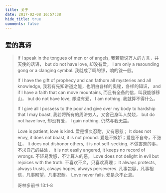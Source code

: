 ```yaml
---
title: 关于
date: 2017-02-08 16:57:38
hide_title: true
comments: false
---
```

## 爱的真谛

> If I speak in the tongues of men or of angels,
> 我若能说万人的方言，并天使的话语，
> but do not have love,
> 却没有爱，
> I am only a resounding gong or a clanging cymbal.
> 我就成了鸣的锣，响的钹一般。
>
> If I have the gift of prophecy and can fathom all mysteries and all knowledge,
> 我若有先知讲道之能，也明白各样的奥秘，各样的知识，
> and if I have a faith that can move mountains,
> 而且有全备的信，叫我能够移山，
> but do not have love,
> 却没有爱，
> I am nothing.
> 我就算不得什么。
>
> If I give all I possess to the poor and give over my body to hardship that I may boast,
> 我若将所有的周济穷人，又舍己身叫人焚烧，
> but do not have love,
> 却没有爱，
> I gain nothing.
> 仍然与我无益。
>
> Love is patient, love is kind.
> 爱是恒久忍耐，又有恩慈；
> It does not envy, it does not boast, it is not pround.
> 爱是不嫉妒；爱是不自夸，不张狂，
> It does not dishonor others, it is not self-seeking,
> 不做害羞的事，不求自己的益处，
> it is not easily angered, it keeps no record of wrongs.
> 不轻易发怒，不计算人的恶，
> Love does not delight in evil but rejoices with the truth.
> 不喜欢不义，只喜欢真理；
> It always protects, always trusts, always hopes, always perseveres.
> 凡事包容，凡事相信，凡事盼望，凡事忍耐。
> Love never fails.
> 爱是永不止息。
> 
> 哥林多前书 13:1-8

